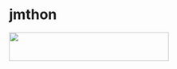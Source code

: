 # jmthon

<p align="left"><a href="https://heroku.com/deploy?template=https://github.com/amer/roz"> <img src="https://img.shields.io/badge/Deploy%20To%20Heroku-purple?style=for-the-badge&logo=heroku" width="320" height="58.45"/></a></p>
